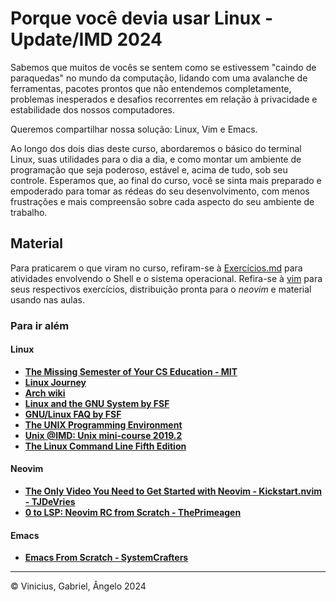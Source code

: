 # Porque você devia usar Linux - Update/IMD 2024

Sabemos que muitos de vocês se sentem como se estivessem "caindo de paraquedas" no mundo da computação, lidando com uma avalanche de ferramentas, pacotes prontos que não entendemos completamente, problemas inesperados e desafios recorrentes em relação à privacidade e estabilidade dos nossos computadores.

Queremos compartilhar nossa solução: Linux, Vim e Emacs.

Ao longo dos dois dias deste curso, abordaremos o básico do terminal Linux, suas utilidades para o dia a dia, e como montar um ambiente de programação que seja poderoso, estável e, acima de tudo, sob seu controle. Esperamos que, ao final do curso, você se sinta mais preparado e empoderado para tomar as rédeas do seu desenvolvimento, com menos frustrações e mais compreensão sobre cada aspecto do seu ambiente de trabalho.

## Material

Para praticarem o que viram no curso, refiram-se à [Exercícios.md](./Exercícios.md) para atividades envolvendo o Shell e o sistema operacional. Refira-se à [vim](./vim/) para seus respectivos exercícios, distribuição pronta para o _neovim_ e material usando nas aulas.

### Para ir além

#### Linux

- [**The Missing Semester of Your CS Education - MIT**](https://missing.csail.mit.edu/)
- [**Linux Journey**](https://linuxjourney.com/)
- [**Arch wiki**](https://wiki.archlinux.org/title/Main_page)
- [**Linux and the GNU System by FSF**](https://www.gnu.org/gnu/linux-and-gnu.html)
- [**GNU/Linux FAQ by FSF**](https://www.gnu.org/gnu/gnu-linux-faq.html)
- [**The UNIX Programming Environment**](https://scis.uohyd.ac.in/~apcs/itw/UNIXProgrammingEnvironment.pdf)
- [**Unix @IMD: Unix mini-course 2019.2**](https://unix.imd.ufrn.br/course/2019.2/)
- [**The Linux Command Line Fifth Edition**](https://linuxcommand.org/tlcl.php)

#### Neovim

- [**The Only Video You Need to Get Started with Neovim - Kickstart.nvim - TJDeVries**](https://youtu.be/m8C0Cq9Uv9o?si=E7IGBrw8E7a92aCm)
- [**0 to LSP: Neovim RC from Scratch - ThePrimeagen**](https://www.youtube.com/watch?v=w7i4amO_zaE)

#### Emacs

- [**Emacs From Scratch - SystemCrafters**](https://www.youtube.com/watch?v=74zOY-vgkyw&list=PLEoMzSkcN8oPH1au7H6B7bBJ4ZO7BXjSZ&index=1)

---

&copy; Vinicius, Gabriel, Ângelo 2024


